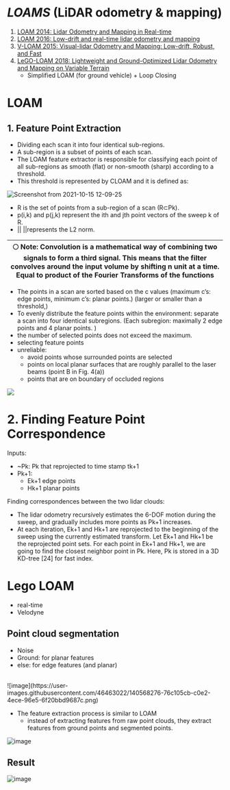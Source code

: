 

# ***LOAMS***  (LiDAR odometry & mapping)
1. [LOAM 2014: Lidar Odometry and Mapping in Real-time](https://www.ri.cmu.edu/pub_files/2014/7/Ji_LidarMapping_RSS2014_v8.pdf)
2. [LOAM 2016: Low-drift and real-time lidar odometry and mapping](https://link.springer.com/content/pdf/10.1007/s10514-016-9548-2.pdf) 
3. [V-LOAM 2015: Visual-lidar Odometry and Mapping: Low-drift, Robust, and Fast](https://frc.ri.cmu.edu/~zhangji/publications/ICRA_2015.pdf) 
4. [LeGO-LOAM 2018: Lightweight and Ground-Optimized Lidar Odometry and Mapping on Variable Terrain](https://ieeexplore.ieee.org/stamp/stamp.jsp?tp=&arnumber=8594299)  
    - Simplified LOAM (for ground vehicle) + Loop Closing  
# LOAM

## 1. Feature Point Extraction
- Dividing each scan it into four identical sub-regions. 
- A sub-region is a subset of points of each scan. 
- The LOAM feature extractor is responsible for classifying each point of all sub-regions as smooth (flat) or non-smooth (sharp) according to a threshold. 
- This threshold is represented by CLOAM and it is defined as:  

![Screenshot from 2021-10-15 12-09-25](https://user-images.githubusercontent.com/46463022/137519145-83290d06-8103-4e95-94b6-8195065d7c35.png)

- R is the set of points from a sub-region of a scan (R⊂Pk). 
- p(i,k) and p(j,k) represent the ith and jth point vectors of the sweep k of R. 
- || ||represents the L2 norm.



| :full_moon: Note: Convolution is a mathematical way of combining two signals to form a third signal. This means that the filter convolves around the input volume by shifting n unit at a time. Equal to product of the Fourier Transforms of the functions |
| --- |


* The points in a scan are sorted based on the c values (maximum c’s: edge points, minimum c’s: planar points.) (larger or smaller than a threshold,)
* To evenly distribute the feature points within the environment:  separate a scan into four identical subregions. (Each subregion: maximally 2 edge points and 4 planar points. )
* the number of selected points does not exceed the maximum.
* selecting feature points
* unreliable: 
    * avoid points whose surrounded points are selected
    * points on local planar surfaces that are roughly parallel to the laser beams (point B in Fig. 4(a))
    * points that are on boundary of occluded regions
    
![](https://user-images.githubusercontent.com/46463022/138727497-5e05cb8e-45b3-40b8-bd53-d042a0657e46.PNG)

# 2. Finding Feature Point Correspondence

Inputs:  
* ~Pk: Pk that reprojected to time stamp tk+1   
* Pk+1:  
    * Ek+1 edge points 
    * Hk+1 planar points  
    
Finding correspondences between the two lidar clouds:    
* The lidar odometry recursively estimates the 6-DOF motion during the sweep, and gradually includes more points as Pk+1 increases. 
* At each iteration, Ek+1 and Hk+1 are reprojected to the beginning of the sweep using the currently estimated transform. Let  ̃Ek+1 and  ̃Hk+1 be the reprojected point sets. For each point in  ̃Ek+1 and  ̃Hk+1, we are going to find the closest neighbor point in  ̄Pk. Here,  ̄Pk is stored in a 3D KD-tree [24] for fast index.

# Lego LOAM
* real-time
* Velodyne
## Point cloud segmentation
  * Noise
  * Ground: for planar features
  * else: for edge features  (and planar)
<br/>
    ![image](https://user-images.githubusercontent.com/46463022/140568276-76c105cb-c0e2-4ece-96e5-6f20bbd9687c.png)

* The feature extraction process is similar to LOAM
  * instead of extracting features from raw point clouds, they extract features from ground points and segmented points. 

![image](https://user-images.githubusercontent.com/46463022/140566673-ecd69c8b-3b85-4020-9312-3b10cbaa7d47.png)

## Result
![image](https://user-images.githubusercontent.com/46463022/140570608-3d7e4fb7-d09a-4a44-8e2a-0169b7ef9625.png)


